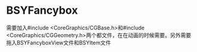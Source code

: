 # BSYFancybox
需要加入#include <CoreGraphics/CGBase.h>和#include <CoreGraphics/CGGeometry.h>两个都文件，在在动画的时候需要。另外需要拖入BSYFancyboxView文件和BSYItem文件
